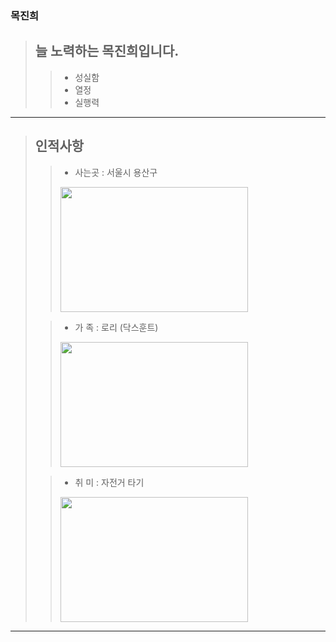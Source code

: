 ### 목진희
> ## 늘 노력하는 목진희입니다.
> > * 성실함
> > * 열정
> > * 실행력   
   
----------------------------------   
   
> ## 인적사항
> > * 사는곳 : 서울시 용산구
> > <img width="300px" height="200px" src="https://github.com/Jin-tonix/Jin-tonix/assets/166350807/d0aa9c33-48f3-42a8-b568-6edfb1b1cdd3"/>
>
> > * 가  족 : 로리 (닥스훈트)
> > <img width="300px" height="200px" src="https://github.com/Jin-tonix/Jin-tonix/assets/166350807/cac9030e-c140-44cd-b31a-db35d3fb1e81"/>
> 
> > * 취  미 : 자전거 타기
> > <img width="300px" height="200px" src="https://github.com/Jin-tonix/Jin-tonix/assets/166350807/46ac3fb3-bee9-4054-a7cc-4a45e35fca35"/>
__________________
